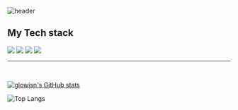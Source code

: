 ![header](https://capsule-render.vercel.app/api?type=waving&height=200&theme=cobalt&text=Glowisn's%20Github&fontAlignY=36&fontSize=64)

## My Tech stack
<img src="https://img.shields.io/badge/Javascript-F7DF1E?style=flat&logo=Javascript&logoColor=000000"/>
<img src="https://img.shields.io/badge/TypeScript-3178C6?style=flat&logo=Typescript&logoColor=000000"/>
<img src="https://img.shields.io/badge/Flutter-02569B?style=flat&logo=Flutter&logoColor=000000"/>
<img src="https://img.shields.io/badge/React-61DAFB?style=flat&logo=React&logoColor=000000"/>
<br>
<hr>
<br>


[![glowisn's GitHub stats](https://github-readme-stats.vercel.app/api?username=glowisn&include_all_commits=true&show_icons=true&theme=cobalt)](https://github.com/glowisn)

![Top Langs](https://github-readme-stats.vercel.app/api/top-langs/?username=glowisn&layout=compact)
